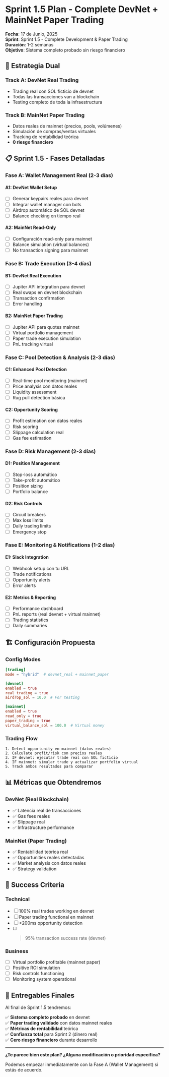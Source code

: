 # Sprint 1.5 Plan - Complete DevNet + MainNet Paper Trading

**Fecha**: 17 de Junio, 2025  
**Sprint**: Sprint 1.5 - Complete Development & Paper Trading  
**Duración**: 1-2 semanas  
**Objetivo**: Sistema completo probado sin riesgo financiero

## 🎯 **Estrategia Dual**

### **Track A: DevNet Real Trading** 
- Trading real con SOL ficticio de devnet
- Todas las transacciones van a blockchain
- Testing completo de toda la infraestructura

### **Track B: MainNet Paper Trading**
- Datos reales de mainnet (precios, pools, volúmenes)
- Simulación de compras/ventas virtuales
- Tracking de rentabilidad teórica
- **0 riesgo financiero**

## 📋 **Sprint 1.5 - Fases Detalladas**

### **Fase A: Wallet Management Real** (2-3 días)

#### **A1: DevNet Wallet Setup**
- [ ] Generar keypairs reales para devnet
- [ ] Integrar wallet manager con bots
- [ ] Airdrop automático de SOL devnet
- [ ] Balance checking en tiempo real

#### **A2: MainNet Read-Only**
- [ ] Configuración read-only para mainnet
- [ ] Balance simulation (virtual balances)
- [ ] No transaction signing para mainnet

### **Fase B: Trade Execution** (3-4 días)

#### **B1: DevNet Real Execution**
- [ ] Jupiter API integration para devnet
- [ ] Real swaps en devnet blockchain
- [ ] Transaction confirmation
- [ ] Error handling

#### **B2: MainNet Paper Trading**
- [ ] Jupiter API para quotes mainnet
- [ ] Virtual portfolio management
- [ ] Paper trade execution simulation
- [ ] PnL tracking virtual

### **Fase C: Pool Detection & Analysis** (2-3 días)

#### **C1: Enhanced Pool Detection**
- [ ] Real-time pool monitoring (mainnet)
- [ ] Price analysis con datos reales
- [ ] Liquidity assessment
- [ ] Rug pull detection básica

#### **C2: Opportunity Scoring**
- [ ] Profit estimation con datos reales
- [ ] Risk scoring
- [ ] Slippage calculation real
- [ ] Gas fee estimation

### **Fase D: Risk Management** (2-3 días)

#### **D1: Position Management**
- [ ] Stop-loss automático
- [ ] Take-profit automático
- [ ] Position sizing
- [ ] Portfolio balance

#### **D2: Risk Controls**
- [ ] Circuit breakers
- [ ] Max loss limits
- [ ] Daily trading limits
- [ ] Emergency stop

### **Fase E: Monitoring & Notifications** (1-2 días)

#### **E1: Slack Integration**
- [ ] Webhook setup con tu URL
- [ ] Trade notifications
- [ ] Opportunity alerts
- [ ] Error alerts

#### **E2: Metrics & Reporting**
- [ ] Performance dashboard
- [ ] PnL reports (real devnet + virtual mainnet)
- [ ] Trading statistics
- [ ] Daily summaries

## 🏗️ **Configuración Propuesta**

### **Config Modes**
```toml
[trading]
mode = "hybrid"  # devnet_real + mainnet_paper

[devnet]
enabled = true
real_trading = true
airdrop_sol = 10.0  # For testing

[mainnet]
enabled = true
read_only = true
paper_trading = true
virtual_balance_sol = 100.0  # Virtual money
```

### **Trading Flow**
```
1. Detect opportunity en mainnet (datos reales)
2. Calculate profit/risk con precios reales
3. IF devnet: ejecutar trade real con SOL ficticio
4. IF mainnet: simular trade y actualizar portfolio virtual
5. Track ambos resultados para comparar
```

## 📊 **Métricas que Obtendremos**

### **DevNet (Real Blockchain)**
- ✅ Latencia real de transacciones
- ✅ Gas fees reales
- ✅ Slippage real
- ✅ Infrastructure performance

### **MainNet (Paper Trading)**
- ✅ Rentabilidad teórica real
- ✅ Opportunities reales detectadas
- ✅ Market analysis con datos reales
- ✅ Strategy validation

## 🎯 **Success Criteria**

### **Technical**
- [ ] 100% real trades working en devnet
- [ ] Paper trading functional en mainnet
- [ ] <200ms opportunity detection
- [ ] >95% transaction success rate (devnet)

### **Business**
- [ ] Virtual portfolio profitable (mainnet paper)
- [ ] Positive ROI simulation
- [ ] Risk controls functioning
- [ ] Monitoring system operational

## 🚀 **Entregables Finales**

Al final de Sprint 1.5 tendremos:

✅ **Sistema completo probado** en devnet  
✅ **Paper trading validado** con datos mainnet reales  
✅ **Métricas de rentabilidad** teórica  
✅ **Confianza total** para Sprint 2 (dinero real)  
✅ **Cero riesgo financiero** durante desarrollo  

---

**¿Te parece bien este plan? ¿Alguna modificación o prioridad específica?**

Podemos empezar inmediatamente con la Fase A (Wallet Management) si estás de acuerdo.
